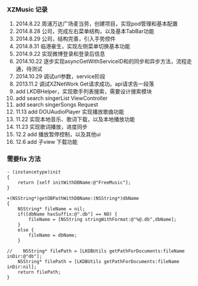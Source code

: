 ### XZMusic 记录

1. 2014.8.22 周浦万达广场麦当劳，创建项目，实现pod管理和基本配置
2. 2014.8.28 公司，完成左右菜单结构，以及基本TabBar功能
3. 2014.8.29 公司，结构完善，引入手势控件
4. 2014.8.31 临港豪生，实现左侧菜单切换基本功能
5. 2014.9.22 实现微博登录和登录后信息
6. 2014.10.22 逐步实现asyncGetWithServiceID和的同步和异步方法，流程走通，待测试
7. 2014.10.29 调试url参数，service阶段
8. 2013.11.2 调试XZNetWork Get请求成功。api请求告一段落
9. add LKDBHelper，实现歌手列表搜索，需要设计搜索模块
10. add search singerList ViewController
11. add search singerSongs Request
12. 11.13 add DOUAudioPlayer 实现播放歌曲功能
13. 11.22 实现本地音乐、歌词下载，以及本地播放功能
14. 11.23 实现歌词播放，进度同步
15. 12.2 add 播放暂停控制，以及其他ui
16. 12.6 add 子view 下载功能




### 需要fix 方法

```
- (instancetype)init
{
    return [self initWithDBName:@"FreeMusic"];
}

+(NSString*)getDBPathWithDBName:(NSString*)dbName
{
    NSString* fileName = nil;
    if([dbName hasSuffix:@".db"] == NO) {
        fileName = [NSString stringWithFormat:@"%@.db",dbName];
    }
    else {
        fileName = dbName;
    }
    
//    NSString* filePath = [LKDBUtils getPathForDocuments:fileName inDir:@"db"];
    NSString* filePath = [LKDBUtils getPathForDocuments:fileName inDir:nil];
    return filePath;
}

```
